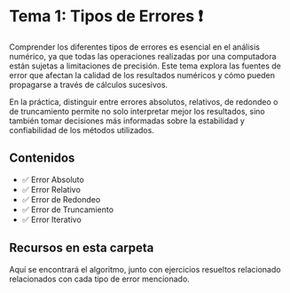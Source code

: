 # Tema 1: Tipos de Errores ❗

Comprender los diferentes tipos de errores es esencial en el análisis numérico, ya que todas las operaciones realizadas por una computadora están sujetas a limitaciones de precisión. Este tema explora las fuentes de error que afectan la calidad de los resultados numéricos y cómo pueden propagarse a través de cálculos sucesivos.

En la práctica, distinguir entre errores absolutos, relativos, de redondeo o de truncamiento permite no solo interpretar mejor los resultados, sino también tomar decisiones más informadas sobre la estabilidad y confiabilidad de los métodos utilizados.

## Contenidos

- ✅ Error Absoluto
- ✅ Error Relativo
- ✅ Error de Redondeo
- ✅ Error de Truncamiento
- ✅ Error Iterativo

## Recursos en esta carpeta

Aquí se encontrará el algoritmo, junto con ejercicios resueltos relacionado relacionados con cada tipo de error mencionado.

